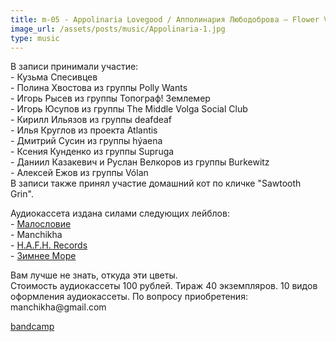 ```yaml
---
title: m-05 - Appolinaria Lovegood / Апполинария Любодоброва – Flower Violence (Tape Trackography) 
image_url: /assets/posts/music/Appolinaria-1.jpg
type: music
---
```

<p>В записи принимали участие:<br>
- Кузьма Спесивцев<br>
- Полина Хвостова из группы Polly Wants<br>
- Игорь Рысев из группы Топограф! Землемер<br>
- Игорь Юсупов из группы The Middle Volga Social Club<br>
- Кирилл Ильязов из группы deafdeaf<br>
- Илья Круглов из проекта Atlantis<br>
- Дмитрий Сусин из группы hýaena<br>
- Ксения Кунденко из группы Supruga<br>
- Даниил Казакевич и Руслан Велкоров из группы Burkewitz<br>
- Алексей Ежов из группы Vólan<br>
В записи также принял участие домашний кот по кличке "Sawtooth Grin". </p>
<p>Аудиокассета издана силами следующих лейблов:<br>
- <a href="https://vk.com/wearemaloslovie">Малословие</a><br>
- Manchikha <br>
- <a href="https://vk.com/hafhrecords">H.A.F.H. Records</a><br>
- <a href="https://vk.com/wintersealabel">Зимнее Море</a><br>
</p>
<p>Вам лучше не знать, откуда эти цветы.<br>
Стоимость аудиокассеты 100 рублей. Тираж 40 экземпляров. 10 видов оформления аудиокассеты.
По вопросу приобретения: manchikha@gmail.com
</p>
<p><a href="https://maloslovie.bandcamp.com/">bandcamp</a></p>

